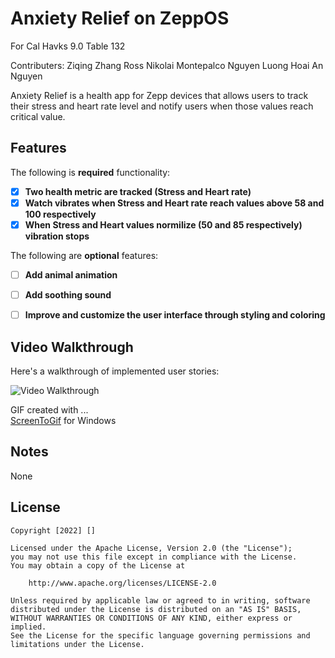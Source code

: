 # Anxiety Relief on ZeppOS
For Cal Havks 9.0
Table 132

Contributers:
Ziqing Zhang
Ross Nikolai Montepalco
Nguyen Luong
Hoai An Nguyen

Anxiety Relief is a health app for Zepp  devices that allows users to track their stress and heart rate level and notify users when those values reach critical value. 


## Features

The following is **required** functionality:

- [X] **Two health metric are tracked (Stress and Heart rate)**
- [X] **Watch vibrates when Stress and Heart rate reach values above 58 and 100 respectively**
- [X] **When Stress and Heart values normilize (50 and 85 respectively) vibration stops**
 
The following are **optional** features:

- [ ] **Add animal animation**
- [ ] **Add soothing sound**
- [ ] **Improve and customize the user interface through styling and coloring**



## Video Walkthrough

Here's a walkthrough of implemented user stories:

<img src='' title='Video Walkthrough' width='' alt='Video Walkthrough' />


GIF created with ...  
[ScreenToGif](https://www.screentogif.com/) for Windows

## Notes
None

## License

    Copyright [2022] []

    Licensed under the Apache License, Version 2.0 (the "License");
    you may not use this file except in compliance with the License.
    You may obtain a copy of the License at

        http://www.apache.org/licenses/LICENSE-2.0

    Unless required by applicable law or agreed to in writing, software
    distributed under the License is distributed on an "AS IS" BASIS,
    WITHOUT WARRANTIES OR CONDITIONS OF ANY KIND, either express or implied.
    See the License for the specific language governing permissions and
    limitations under the License.
